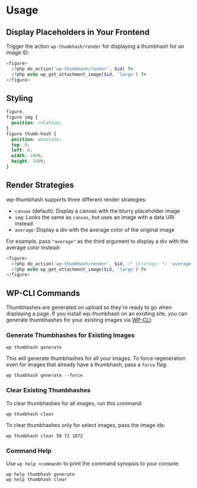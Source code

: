 # Usage

## Display Placeholders in Your Frontend

Trigger the action `wp-thumbhash/render` for displaying a thumbhash for an image ID:

```php
<figure>
  <?php do_action('wp-thumbhash/render', $id) ?>
  <?php echo wp_get_attachment_image($id, 'large') ?>
</figure>
```

## Styling

```css
figure,
figure img {
  position: relative;
}
figure thumb-hash {
  position: absolute;
  top: 0;
  left: 0;
  width: 100%;
  height: 100%;
}
```

## Render Strategies

wp-thumbhash supports three different render strategies:

- `canvas` (default): Display a canvas with the blurry placeholder image
- `img`: Looks the same as `canvas`, but uses an image with a data URI instead
- `average`: Display a div with the average color of the original image

For example, pass `"average"` as the third argument to display a div with the average color instead:

```php
<figure>
  <?php do_action('wp-thumbhash/render', $id, /* strategy: */ 'average') ?>
  <?php echo wp_get_attachment_image($id, 'large') ?>
</figure>
```

## WP-CLI Commands

Thumbhashes are generated on upload so they're ready to go when displaying a page. If you install wp-thumbhash on an existing site, you can generate thumbhashes for your existing images via [WP-CLI](https://wp-cli.org/):

### Generate Thumbhashes for Existing Images

```shell
wp thumbhash generate
```

This will generate thumbhashes for all your images. To force regeneration even for images that already have a thumbhash, pass a `force` flag:

```shell
wp thumbhash generate --force
```

### Clear Existing Thumbhashes

To clear thumbhashes for all images, run this command:

```shell
wp thumbhash clear
```

To clear thumbhashes only for select images, pass the image ids:

```shell
wp thumbhash clear 50 72 1872
```

### Command Help

Use `wp help <command>` to print the command synopsis to your console:

```shell
wp help thumbhash generate
wp help thumbhash clear
```
